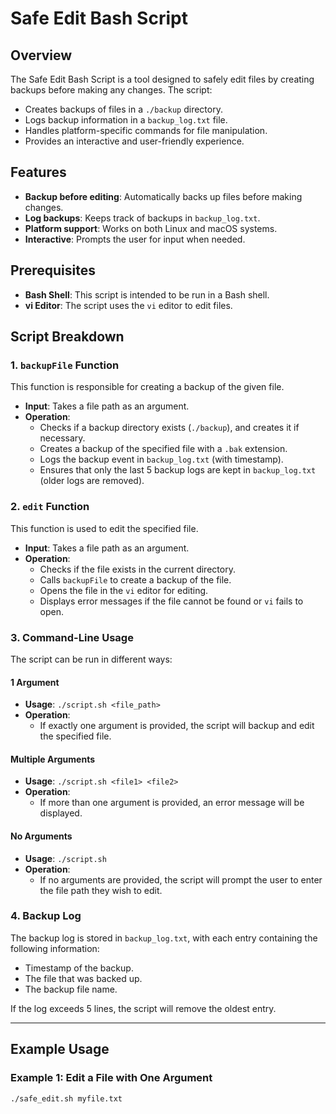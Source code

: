 # Safe Edit Bash Script

## Overview

The Safe Edit Bash Script is a tool designed to safely edit files by creating backups before making any changes. The script:

- Creates backups of files in a `./backup` directory.
- Logs backup information in a `backup_log.txt` file.
- Handles platform-specific commands for file manipulation.
- Provides an interactive and user-friendly experience.

## Features

- **Backup before editing**: Automatically backs up files before making changes.
- **Log backups**: Keeps track of backups in `backup_log.txt`.
- **Platform support**: Works on both Linux and macOS systems.
- **Interactive**: Prompts the user for input when needed.

## Prerequisites

- **Bash Shell**: This script is intended to be run in a Bash shell.
- **vi Editor**: The script uses the `vi` editor to edit files.

## Script Breakdown

### 1. `backupFile` Function

This function is responsible for creating a backup of the given file.

- **Input**: Takes a file path as an argument.
- **Operation**:
    - Checks if a backup directory exists (`./backup`), and creates it if necessary.
    - Creates a backup of the specified file with a `.bak` extension.
    - Logs the backup event in `backup_log.txt` (with timestamp).
    - Ensures that only the last 5 backup logs are kept in `backup_log.txt` (older logs are removed).

### 2. `edit` Function

This function is used to edit the specified file.

- **Input**: Takes a file path as an argument.
- **Operation**:
    - Checks if the file exists in the current directory.
    - Calls `backupFile` to create a backup of the file.
    - Opens the file in the `vi` editor for editing.
    - Displays error messages if the file cannot be found or `vi` fails to open.

### 3. Command-Line Usage

The script can be run in different ways:

#### 1 Argument
- **Usage**: `./script.sh <file_path>`
- **Operation**:
    - If exactly one argument is provided, the script will backup and edit the specified file.

#### Multiple Arguments
- **Usage**: `./script.sh <file1> <file2>`
- **Operation**:
    - If more than one argument is provided, an error message will be displayed.

#### No Arguments
- **Usage**: `./script.sh`
- **Operation**:
    - If no arguments are provided, the script will prompt the user to enter the file path they wish to edit.

### 4. Backup Log

The backup log is stored in `backup_log.txt`, with each entry containing the following information:

- Timestamp of the backup.
- The file that was backed up.
- The backup file name.

If the log exceeds 5 lines, the script will remove the oldest entry.

---

## Example Usage

### Example 1: Edit a File with One Argument

```bash
./safe_edit.sh myfile.txt
